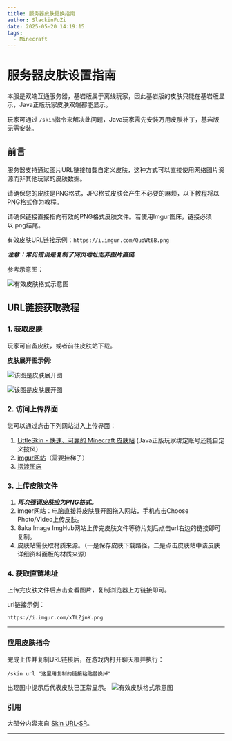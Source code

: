 ```yaml
---
title: 服务器皮肤更换指南
author: SlackinFuZi
date: 2025-05-20 14:19:15
tags:
  - Minecraft
---
```

# 服务器皮肤设置指南

本服是双端互通服务器，基岩版属于离线玩家，因此基岩版的皮肤只能在基岩版显示，Java正版玩家皮肤双端都能显示。

玩家可通过 `/skin`指令来解决此问题，Java玩家需先安装万用皮肤补丁，基岩版无需安装。

## 前言

服务器支持通过图片URL链接加载自定义皮肤，这种方式可以直接使用网络图片资源而非其他玩家的皮肤数据。

请确保您的皮肤是PNG格式，JPG格式皮肤会产生不必要的麻烦，以下教程将以PNG格式作为教程。

请确保链接直接指向有效的PNG格式皮肤文件。若使用Imgur图床，链接必须以.png结尾。

有效皮肤URL链接示例：`https://i.imgur.com/QuoWt6B.png`

***注意：常见错误是复制了网页地址而非图片直链***

参考示意图：

![有效皮肤格式示意图](https://skinsrestorer.net/_next/image?url=/_next/static/media/valid-format.c10d8795.png&w=1080&q=75)

## URL链接获取教程

### 1. 获取皮肤

  玩家可自备皮肤，或者前往皮肤站下载。
 
  **皮肤展开图示例:**
 
  ![该图是皮肤展开图](https://skinsrestorer.net/_next/image?url=/_next/static/media/download-folder.8e86069e.png&w=828&q=75)
 
  ![该图是皮肤展开图](https://image.8aka.org/file/1747755070577_Screenshot_2025-05-20-23-31-00-70_9e8df3d0c7c1f50248b6ee043a653d26.jpg)

### 2. 访问上传界面

  您可以通过点击下列网站进入上传界面：
 
  1. [LittleSkin - 快速、可靠的 Minecraft 皮肤站](https://littleskin.cn/?lang=zh_CN) (Java正版玩家绑定账号还能自定义披风）
  2. [imgur网站](https://imgur.com/upload)（需要挂梯子）
  3. [摆渡图床](https://img.baidu.re/)

### 3. 上传皮肤文件

  1. ***再次强调皮肤应为PNG格式。***
  2. imger网站：电脑直接将皮肤展开图拖入网站，手机点击Choose Photo/Video上传皮肤。
  3. 8aka lmage lmgHub网站上传完皮肤文件等待片刻后点击url右边的链接即可复制。
  4. 皮肤站需获取材质来源。（一是保存皮肤下载路径，二是点击皮肤站中该皮肤详细资料面板的材质来源）

### 4. 获取直链地址

  上传完皮肤文件后点击查看图片，复制浏览器上方链接即可。
 
  url链接示例：
 
  `https://i.imgur.com/xTLZjnK.png`

---



### 应用皮肤指令

完成上传并复制URL链接后，在游戏内打开聊天框并执行：

```
/skin url "这里用复制的链接粘贴替换掉"
```

出现图中提示后代表皮肤已正常显示。
![有效皮肤格式示意图](https://image.8aka.org/file/1747762572269_Screenshot_2025-05-21-01-35-29-64_5c8300b655012b1930f2e0a7b81bf6a9.jpg)

### 引用

大部分内容来自 [Skin URL-SR](https://skinsrestorer.net/docs/features/skin-url)。

***


